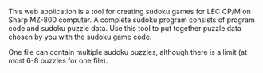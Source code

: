 This web application is a tool for creating sudoku games for LEC CP/M on Sharp
MZ-800 computer. A complete sudoku program consists of program code and sudoku
puzzle data. Use this tool to put together puzzle data chosen by you with the
sudoku game code.

One file can contain multiple sudoku puzzles, although there is a limit (at most
6-8 puzzles for one file).
